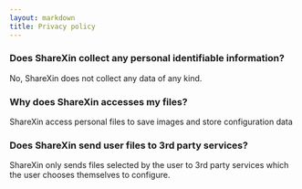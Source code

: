 ```yaml
---
layout: markdown
title: Privacy policy
---
```


### Does ShareXin collect any personal identifiable information?

No, ShareXin does not collect any data of any kind.

### Why does ShareXin accesses my files?

ShareXin access personal files to save images and store configuration data

### Does ShareXin send user files to 3rd party services?

ShareXin only sends files selected by the user to 3rd party services which the user chooses themselves to configure.
